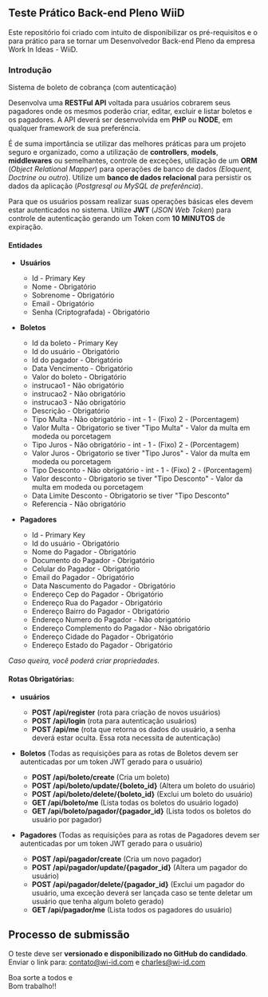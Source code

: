 ## Teste Prático Back-end Pleno WiiD

  
Este repositório foi criado com intuito de disponibilizar os pré-requisitos e o para prático para se tornar um Desenvolvedor Back-end Pleno da empresa Work In Ideas - WiiD.

### Introdução

Sistema de boleto de cobrança (com autenticação)

Desenvolva uma **RESTFul API** voltada para usuários cobrarem seus pagadores onde os mesmos poderão criar, editar, excluir e listar boletos e os pagadores. A API deverá ser desenvolvida em **PHP** ou **NODE**, em qualquer framework de sua preferência. 

É de suma importância se utilizar das melhores práticas para um projeto seguro e organizado, como a utilização de **controllers**, **models**, **middlewares** ou semelhantes, controle de exceções, utilização de um **ORM** (*Object Relational Mapper*) para operações de banco de dados *(Eloquent, Doctrine ou outro*). Utilize um **banco de dados relacional** para persistir os dados da aplicação (*Postgresql ou MySQL de preferência*).

Para que os usuários possam realizar suas operações básicas eles devem estar autenticados no sistema. Utilize **JWT** (*JSON Web Token*) para controle de autenticação gerando um Token com **10 MINUTOS** de expiração.

#### Entidades

-	**Usuários**
	-	Id - Primary Key
	-	Nome - Obrigatório
	-	Sobrenome - Obrigatório
	-	Email - Obrigatório
	-	Senha (Criptografada) - Obrigatório

- **Boletos**
	- Id da boleto - Primary Key
	- Id do usuário - Obrigatório
	- Id do pagador - Obrigatório
	- Data Vencimento - Obrigatório
	- Valor do boleto - Obrigatório
	- instrucao1 - Não obrigatório
	- instrucao2 - Não obrigatório
	- instrucao3 - Não obrigatório
	- Descrição - Obrigatório
	- Tipo Multa - Não obrigatório - int -  1 - (Fixo) 2 - (Porcentagem)
	- Valor Multa - Obrigatorio se tiver "Tipo Multa" -  Valor da multa em modeda ou porcetagem
	- Tipo Juros - Não obrigatório - int -  1 - (Fixo) 2 - (Porcentagem)
	- Valor Juros - Obrigatorio se tiver "Tipo Juros" -  Valor da multa em modeda ou porcetagem
	- Tipo Desconto	- Não obrigatório - int -  1 - (Fixo) 2 - (Porcentagem)
	- Valor desconto - Obrigatorio se tiver "Tipo Desconto" -  Valor da multa em modeda ou porcetagem
	- Data Limite Desconto - Obrigatorio se tiver "Tipo Desconto"
	- Referencia - Não obrigatório

- **Pagadores**
	- Id - Primary Key
	- Id do usuário - Obrigatório
	- Nome do Pagador - Obrigatório
	- Documento do Pagador - Obrigatório
	- Celular do Pagador - Obrigatório
	- Email do Pagador - Obrigatório
	- Data Nascumento do Pagador - Obrigatório
	- Endereço Cep do Pagador - Obrigatório
	- Endereço Rua do Pagador - Obrigatório
	- Endereço Bairro do Pagador - Obrigatório
	- Endereço Numero do Pagador - Não obrigatório
	- Endereço Complemento do Pagador - Não obrigatório
	- Endereço Cidade do Pagador - Obrigatório
	- Endereço Estado do Pagador - Obrigatório

*Caso queira, você poderá criar propriedades.*

#### Rotas Obrigatórias:

- **usuários**
	- **POST /api/register** (rota para criação de novos usuários)
	- **POST /api/login** (rota para autenticação usuários)
	- **POST /api/me** (rota que retorna os dados do usuário, a senha deverá estar oculta. Essa rota necessita de autenticação)

- **Boletos** (Todas as requisições para as rotas de Boletos devem ser autenticadas por um token JWT gerado para o usuário)
	- **POST /api/boleto/create** (Cria um boleto)
	- **POST /api/boleto/update/{boleto_id}** (Altera um boleto do usuário)
	- **POST /api/boleto/delete/{boleto_id}** (Exclui um boleto do usuário)
	- **GET /api/boleto/me** (Lista todas os boletos do usuário logado)
	- **GET /api/boleto/pagador/{pagador_id}** (Lista todos os boletos do usuário por pagador)

- **Pagadores** (Todas as requisições para as rotas de Pagadores devem ser autenticadas por um token JWT gerado para o usuário)
	- **POST /api/pagador/create** (Cria um novo pagador)
	- **POST /api/pagador/update/{pagador_id}** (Altera um pagador do usuário)
	- **POST /api/pagador/delete/{pagador_id}** (Exclui um pagador do usuário, uma exceção deverá ser lançada caso se tente deletar um usuário que tenha algum boleto gerado)
	- **GET /api/pagador/me** (Lista todos os pagadores do usuário)

## Processo de submissão

O teste deve ser **versionado e disponibilizado no GitHub do candidado**.  
Enviar o link para:  [contato@wi-id.com](mailto:contato@wi-id.com)  e  [charles@wi-id.com](mailto:charles@wi-id.com)  

Boa sorte a todos e  
Bom trabalho!!


